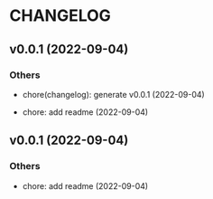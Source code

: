 # CHANGELOG

## v0.0.1 (2022-09-04)

### Others

- chore(changelog): generate v0.0.1 (2022-09-04)

- chore: add readme (2022-09-04)

## v0.0.1 (2022-09-04)

### Others

- chore: add readme (2022-09-04)

